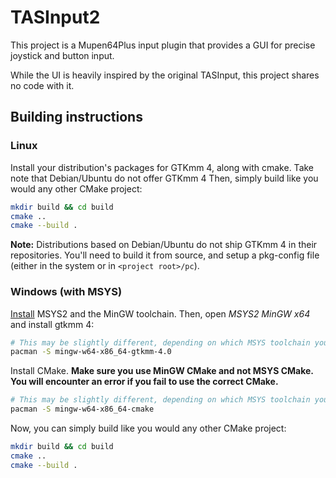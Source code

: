 # TASInput2

This project is a Mupen64Plus input plugin that provides a GUI for precise joystick and button input.

While the UI is heavily inspired by the original TASInput, this project shares no code with it.

## Building instructions
### Linux
Install your distribution's packages for GTKmm 4, along with cmake. Take note that Debian/Ubuntu do not offer GTKmm 4
Then, simply build like you would any other CMake project:
```sh
mkdir build && cd build
cmake ..
cmake --build .
```
**Note:** Distributions based on Debian/Ubuntu do not ship GTKmm 4 in their repositories. You'll need to build it from source, and setup a pkg-config file (either in the system or in `<project root>/pc`).

### Windows (with MSYS)
[Install](https://www.msys2.org/#installation) MSYS2 and the MinGW toolchain. Then, open *MSYS2 MinGW x64* and install gtkmm 4:
```sh
# This may be slightly different, depending on which MSYS toolchain you use.
pacman -S mingw-w64-x86_64-gtkmm-4.0
```
Install CMake. **Make sure you use MinGW CMake and not MSYS CMake. You will encounter an error if you fail to use the correct CMake.**
```sh
# This may be slightly different, depending on which MSYS toolchain you use.
pacman -S mingw-w64-x86_64-cmake
```
Now, you can simply build like you would any other CMake project:
```sh
mkdir build && cd build
cmake ..
cmake --build .
```